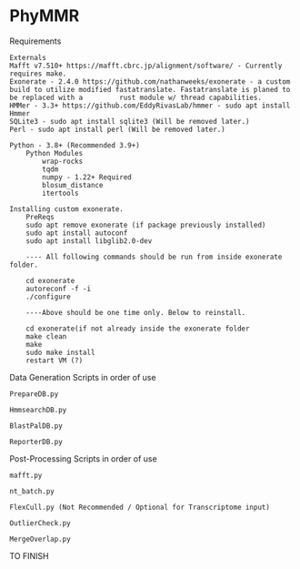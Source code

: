 # PhyMMR

Requirements
	
	Externals
	Mafft v7.510+ https://mafft.cbrc.jp/alignment/software/ - Currently requires make.
	Exonerate - 2.4.0 https://github.com/nathanweeks/exonerate - a custom build to utilize modified fastatranslate. Fastatranslate is planed to be replaced with a 	       rust module w/ thread capabilities.
	HMMer - 3.3+ https://github.com/EddyRivasLab/hmmer - sudo apt install Hmmer
	SQLite3 - sudo apt install sqlite3 (Will be removed later.)
	Perl - sudo apt install perl (Will be removed later.)
	
	Python - 3.8+ (Recommended 3.9+)
		Python Modules
			wrap-rocks
			tqdm
			numpy - 1.22+ Required
			blosum_distance
			itertools
			
	Installing custom exonerate. 
		PreReqs
		sudo apt remove exonerate (if package previously installed)
		sudo apt install autoconf
		sudo apt install libglib2.0-dev
		
		---- All following commands should be run from inside exonerate folder.
		
		cd exonerate
		autoreconf -f -i
		./configure
		
		----Above should be one time only. Below to reinstall. 
		
		cd exonerate(if not already inside the exonerate folder
		make clean
		make
		sudo make install
		restart VM (?)
			
Data Generation Scripts in order of use

	PrepareDB.py

	HmmsearchDB.py

	BlastPalDB.py

	ReporterDB.py


Post-Processing Scripts in order of use

	mafft.py

	nt_batch.py

	FlexCull.py (Not Recommended / Optional for Transcriptome input)

	OutlierCheck.py
	
	MergeOverlap.py

TO FINISH
